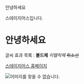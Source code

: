 안녕하세요
<!-- 마크다운 엔터는 엔터 두번 눌러야함. 그리고 여러번 엔터를 눌러도 엔터 한번으로 처리됨 -->
스테이지어스입니다. 

# 안녕하세요
<!-- #을 붙이면 크고 굵어진다. #은 6개까지 붙일 수 있음 -->

글씨 효과 목록 : **볼드체** *이텔릭체* ~~취소선~~

[스테이지어스 홈페이지](https://www.stageus.co.kr)
<!-- 하이퍼링크 -->

![이미지를 찾을 수 없습니다.](https://stageus.co.kr/img/logoBlack.png)
<!-- 느낌표는 이미지 -->